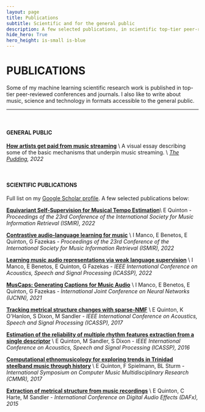 ```yaml
---
layout: page
title: Publications
subtitle: Scientific and for the general public
description: A few selected publications, in scientific top-tier peer-reviewed venues and for the general public
hide_hero: True
hero_height: is-small is-blue
---
```


# PUBLICATIONS

Some of my machine learning scientific research work is published in top-tier peer-reviewed conferences and journals. 
I also like to write about music, science and technology in formats accessible to the general public. 

----

<br>

#### GENERAL PUBLIC


[**How artists get paid from music streaming**](https://pudding.cool/2022/06/streaming/) \\
A visual essay describing some of the basic mechanisms that underpin music streaming. \\
_[The Pudding](https://pudding.cool/), 2022_

<br>

#### SCIENTIFIC PUBLICATIONS

Full list on my [Google Scholar profile](https://scholar.google.com/citations?user=IaciybgAAAAJ).
A few selected publications below: 


[**Equivariant Self-Supervision for Musical Tempo Estimation**](https://arxiv.org/abs/2209.01478)\\
E Quinton - 
_Proceedings of the 23rd Conference of the International Society for Music Information Retrieval (ISMIR), 2022_ 

[**Contrastive audio-language learning for music**](https://arxiv.org/abs/2208.12208) \\
I Manco, E Benetos, E Quinton, G Fazekas -
_Proceedings of the 23rd Conference of the International Society for Music Information Retrieval (ISMIR), 2022_ 

[**Learning music audio representations via weak language supervision**](https://arxiv.org/abs/2112.04214) \\
I Manco, E Benetos, E Quinton, G Fazekas -
_IEEE International Conference on Acoustics, Speech and Signal Processing (ICASSP), 2022_ 

[**MusCaps: Generating Captions for Music Audio**](https://arxiv.org/abs/2104.11984) \\
I Manco, E Benetos, E Quinton, G Fazekas - 
_International Joint Conference on Neural Networks (IJCNN), 2021_ 

[**Tracking metrical structure changes with sparse-NMF**](https://qmro.qmul.ac.uk/xmlui/bitstream/handle/123456789/19780/O%27Hanlon%20TRACKING%20METRICAL%20STRUCTURE%202017%20Accepted.pdf?sequence=1) \\
E Quinton, K O'Hanlon, S Dixon, M Sandler -
_IEEE International Conference on Acoustics, Speech and Signal Processing (ICASSP), 2017_ 

[**Estimation of the reliability of multiple rhythm features extraction from a single descriptor**](https://www.eecs.qmul.ac.uk/~simond/pub/2016/Quinton-Sandler-Dixon-ICASSP2016.pdf) \\
E Quinton, M Sandler, S Dixon -
_IEEE International Conference on Acoustics, Speech and Signal Processing (ICASSP), 2016_ 

[**Computational ethnomusicology for exploring trends in Trinidad steelband music through history**](https://d1wqtxts1xzle7.cloudfront.net/64925442/CMMR_Paper-libre.pdf?1605272761=&response-content-disposition=inline%3B+filename%3DExploring_Trends_in_Trinidad_Steelband_M.pdf&Expires=1667857455&Signature=NOgw7EE9uTeywIRGyqUG91pReJ0eaeE8zpyELiDxh~YErgFQFL-Zu7WDL-c0L1Qo1w2bBwUlidE6hdA-FA-F086uWdSDs3hVpneM5KsRDeNcZ--oWQHrlelMRWiRsjpjrm7VW4dk4eq3mtBy9FPsTOhRiIP9PmOOkIkt4uVZYMYQ8djacZyqSNnjNBO6fXGM57w5ZB5UW9jbMh9nRRUWIEJtBec8eguEU39Ars2NrAzLP2Y6ef9k0PAUM1c0TeooDbsEf6lHnp1odxIcohh4Jecl8vA8C-xvFi9EjyQDqJlr~ybtDjMhMFO13B8oOlucI-Nsp5093P8375QBlho3AQ__&Key-Pair-Id=APKAJLOHF5GGSLRBV4ZA) \\
E Quinton, F Spielmann, BL Sturm - _International Symposium on Computer Music Multidisciplinary Research (CMMR), 2017_ 

[**Extraction of metrical structure from music recordings**](https://www.ntnu.edu/documents/1001201110/1266017954/DAFx-15_submission_41_final.pdf) \\
E Quinton, C Harte, M Sandler - 
_International Conference on Digital Audio Effects (DAFx), 2015_ 


